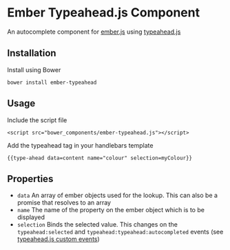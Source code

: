 # Ember Typeahead.js Component

An autocomplete component for [ember.js](http://www.emberjs.com) using [typeahead.js](https://github.com/twitter/typeahead.js)

## Installation

Install using Bower

```
bower install ember-typeahead
```

## Usage

Include the script file

```
<script src="bower_components/ember-typeahead.js"></script> 
```

Add the typeahead tag in your handlebars template

```
{{type-ahead data=content name="colour" selection=myColour}}
```

## Properties

- ```data``` An array of ember objects used for the lookup. This can also be a promise that resolves to an array
- ```name``` The name of the property on the ember object which is to be displayed
- ```selection``` Binds the selected value. This changes on the ```typeahead:selected``` and ```typeahead:typeahead:autocompleted``` events (see [typeahead.js custom events](https://github.com/twitter/typeahead.js/#custom-events))

